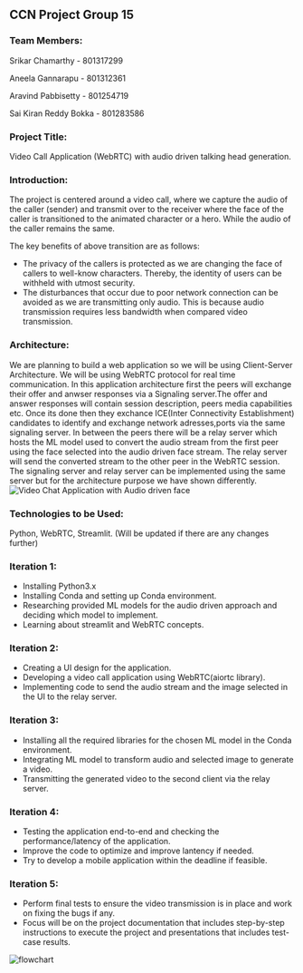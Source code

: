 ## CCN Project Group 15
### Team Members:
Srikar Chamarthy - 801317299

Aneela Gannarapu - 801312361

Aravind Pabbisetty - 801254719

Sai Kiran Reddy Bokka - 801283586

### Project Title:
Video Call Application (WebRTC) with audio driven talking head generation.

### Introduction:
The project is centered around a video call, where we capture the audio of the caller (sender) and transmit over to the receiver where the face of the caller is transitioned to the animated character or a hero. While the audio of the caller remains the same. 

The key benefits of above transition are as follows:
* The privacy of the callers is protected as we are changing the face of callers to well-know characters. Thereby, the identity of users can be withheld with utmost security. 
* The disturbances that occur due to poor network connection can be avoided as we are transmitting only audio. This is because audio transmission requires less bandwidth when compared video transmission.

### Architecture:
We are planning to build a web application so we will be using Client-Server Architecture. We will be using WebRTC protocol for real time communication. In this application architecture first the peers will exchange their offer and anwser responses via a Signaling server.The offer and answer responses will contain session description, peers media capabilities etc. Once its done then they exchance ICE(Inter Connectivity Establishment) candidates to identify and exchange network adresses,ports via the same signaling server. In between the peers there will be a relay server which hosts the ML model used to convert the audio stream from the first peer using the face selected into the audio driven face stream. The relay server will send the converted stream to the other peer in the WebRTC session. The signaling server and relay server can be implemented using the same server but for the architecture purpose we have shown differently.
![Video Chat Application with Audio driven face](https://user-images.githubusercontent.com/28972981/220796088-b1e02861-2120-4e0b-a953-db1e09c13bf0.png)

### Technologies to be Used:
Python,
WebRTC,
Streamlit.
(Will be updated if there are any changes further)

### Iteration 1:
* Installing Python3.x
* Installing Conda and setting up Conda environment.
* Researching provided ML models for the audio driven approach and deciding which model to implement.
* Learning about streamlit and WebRTC concepts.

### Iteration 2:
* Creating a UI design for the application.
* Developing a video call application using WebRTC(aiortc library).
* Implementing code to send the audio stream and the image selected in the UI to the relay server.

### Iteration 3:
* Installing all the required libraries for the chosen ML model in the Conda environment.
* Integrating ML model to transform audio and selected image to generate a video.
* Transmitting the generated video to the second client via the relay server.

### Iteration 4:
* Testing the application end-to-end and checking the performance/latency of the application.
* Improve the code to optimize and improve lantency if needed.
* Try to develop a mobile application within the deadline if feasible.

### Iteration 5:
* Perform final tests to ensure the video transmission is in place and  work on fixing the bugs if any.
* Focus will be on the project documentation that includes step-by-step instructions to execute the project and presentations that includes test-case results.


![flowchart](https://user-images.githubusercontent.com/28972981/220804654-d224f40a-0608-4aa9-961b-52e3530f04eb.jpeg)
